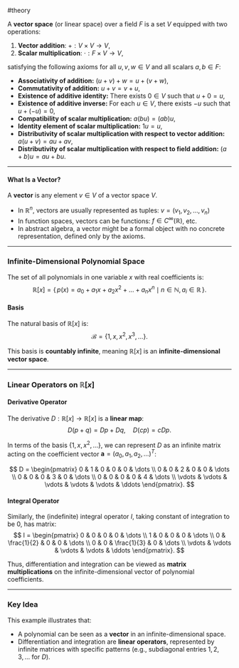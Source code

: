 #theory 

A **vector space** (or linear space) over a field $F$ is a set $V$ equipped with two operations:
1. **Vector addition**: $+: V \times V \to V$,
2. **Scalar multiplication**: $\cdot: F \times V \to V$,

satisfying the following axioms for all $u,v,w \in V$ and all scalars $a,b \in F$:

- **Associativity of addition:** $(u + v) + w = u + (v + w)$,
- **Commutativity of addition:** $u + v = v + u$,
- **Existence of additive identity:** There exists $0 \in V$ such that $u + 0 = u$,
- **Existence of additive inverse:** For each $u \in V$, there exists $-u$ such that $u + (-u) = 0$,
- **Compatibility of scalar multiplication:** $a (b u) = (ab) u$,
- **Identity element of scalar multiplication:** $1 u = u$,
- **Distributivity of scalar multiplication with respect to vector addition:** $a (u + v) = a u + a v$,
- **Distributivity of scalar multiplication with respect to field addition:** $(a + b) u = a u + b u$.

---
#### What Is a Vector?

A **vector** is any element $v \in V$ of a vector space $V$.

- In $\mathbb{R}^n$, vectors are usually represented as tuples: $v = (v_1, v_2, \dots, v_n)$
- In function spaces, vectors can be functions: $f \in C^\infty(\mathbb{R})$, etc.
- In abstract algebra, a vector might be a formal object with no concrete representation, defined only by the axioms.

---
### Infinite-Dimensional Polynomial Space

The set of all polynomials in one variable $x$ with real coefficients is:
$$
\mathbb{R}[x] = \{\, p(x) = a_0 + a_1 x + a_2 x^2 + \dots + a_n x^n \mid n \in \mathbb{N}, \, a_i \in \mathbb{R} \,\}.
$$

#### Basis

The natural basis of $\mathbb{R}[x]$ is:
$$
\mathcal{B} = \{ 1, x, x^2, x^3, \dots \}.
$$

This basis is **countably infinite**, meaning $\mathbb{R}[x]$ is an **infinite-dimensional vector space**.

---
### Linear Operators on $\mathbb{R}[x]$

#### Derivative Operator

The derivative $D: \mathbb{R}[x] \to \mathbb{R}[x]$ is a **linear map**:
$$
D(p+q) = Dp + Dq, \quad D(cp) = c Dp.
$$

In terms of the basis $\{1, x, x^2, \dots\}$, we can represent $D$ as an infinite matrix acting on the coefficient vector $\mathbf{a} = (a_0, a_1, a_2, \dots)^T$:

$$
D =
\begin{pmatrix}
0 & 1 & 0 & 0 & 0 & \dots \\
0 & 0 & 2 & 0 & 0 & \dots \\
0 & 0 & 0 & 3 & 0 & \dots \\
0 & 0 & 0 & 0 & 4 & \dots \\
\vdots & \vdots & \vdots & \vdots & \vdots & \ddots
\end{pmatrix}.
$$

#### Integral Operator

Similarly, the (indefinite) integral operator $I$, taking constant of integration to be $0$, has matrix:
$$
I =
\begin{pmatrix}
0 & 0 & 0 & 0 & \dots \\
1 & 0 & 0 & 0 & \dots \\
0 & \frac{1}{2} & 0 & 0 & \dots \\
0 & 0 & \frac{1}{3} & 0 & \dots \\
\vdots & \vdots & \vdots & \vdots & \ddots
\end{pmatrix}.
$$

Thus, differentiation and integration can be viewed as **matrix multiplications** on the infinite-dimensional vector of polynomial coefficients.

---
### Key Idea

This example illustrates that:
- A polynomial can be seen as a **vector** in an infinite-dimensional space.
- Differentiation and integration are **linear operators**, represented by infinite matrices with specific patterns (e.g., subdiagonal entries $1,2,3,\dots$ for $D$).